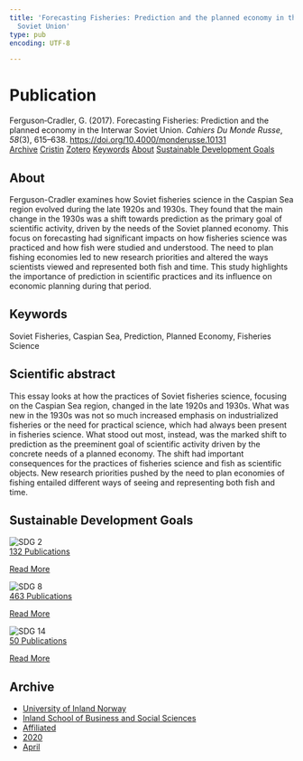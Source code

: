```yaml
---
title: 'Forecasting Fisheries: Prediction and the planned economy in the Interwar
  Soviet Union'
type: pub
encoding: UTF-8

---
```

<h1>Publication</h1>
<article id="csl-bib-container-JZB7B2NZ" class="csl-bib-container">
  <div class="csl-bib-body"> <div class="csl-entry">Ferguson‑Cradler, G. (2017). Forecasting Fisheries: Prediction and the planned economy in the Interwar Soviet Union. <i>Cahiers Du Monde Russe</i>, <i>58</i>(3), 615–638. <a href="https://doi.org/10.4000/monderusse.10131">https://doi.org/10.4000/monderusse.10131</a></div> </div>
  <div class="csl-bib-buttons">
    <a href="#taxonomy-article-JZB7B2NZ" alt="archive" class="csl-bib-button">Archive</a>
    <a href="https://app.cristin.no/results/show.jsf?id=1807165" alt="Cristin" class="csl-bib-button">Cristin</a>
    <a href="http://zotero.org/groups/5881554/items/JZB7B2NZ" alt="Zotero" class="csl-bib-button">Zotero</a>
    <a href="#keywords-article-JZB7B2NZ" alt="keywords" class="csl-bib-button">Keywords</a>
    <a href="#about-article-JZB7B2NZ" alt="about_pub" class="csl-bib-button">About</a>
    <a href="#sdg-article-JZB7B2NZ" alt="sdg" class="csl-bib-button">Sustainable Development Goals</a>
  </div>
  <div id="csl-bib-meta-container-JZB7B2NZ"></div>
</article>
<div id="csl-bib-meta-JZB7B2NZ" class="csl-bib-meta">
  <article id="about-article-JZB7B2NZ" class="about_pub-article">
    <h1>About</h1>
    Ferguson-Cradler examines how Soviet fisheries science in the Caspian Sea region evolved during the late 1920s and 1930s. They found that the main change in the 1930s was a shift towards prediction as the primary goal of scientific activity, driven by the needs of the Soviet planned economy. This focus on forecasting had significant impacts on how fisheries science was practiced and how fish were studied and understood. The need to plan fishing economies led to new research priorities and altered the ways scientists viewed and represented both fish and time. This study highlights the importance of prediction in scientific practices and its influence on economic planning during that period.
  </article>
  <article id="keywords-article-JZB7B2NZ" class="keywords-article">
    <h1>Keywords</h1>
    Soviet Fisheries, Caspian Sea, Prediction, Planned Economy, Fisheries Science
  </article>
  <article id="abstract-article-JZB7B2NZ" class="abstract-article">
    <h1>Scientific abstract</h1>
    This essay looks at how the practices of Soviet fisheries science, focusing on the Caspian Sea region, changed in the late 1920s and 1930s. What was new in the 1930s was not so much increased emphasis on industrialized fisheries or the need for practical science, which had always been present in fisheries science. What stood out most, instead, was the marked shift to prediction as the preeminent goal of scientific activity driven by the concrete needs of a planned economy. The shift had important consequences for the practices of fisheries science and fish as scientific objects. New research priorities pushed by the need to plan economies of fishing entailed different ways of seeing and representing both fish and time.
  </article>
  <article id="sdg-article-JZB7B2NZ" class="sdg-article">
    <h1>Sustainable Development Goals</h1>
    <div class="sdg-container"><div id="sdg2" class="sdg">
        <img src="{{< params subfolder >}}images/sdg/sdg02_en.png" class="image" alt="SDG 2">
        <div class="sdg-overlay">
          <a href="{{< params subfolder >}}en/archive/?sdg=2#archive" class="sdg-publication-count"><span>132</span> Publications</a>
          <p><a href="https://sdgs.un.org/goals/goal2" class="sdg-read-more">Read More</a></p>
        </div>
      </div> <div id="sdg8" class="sdg">
        <img src="{{< params subfolder >}}images/sdg/sdg08_en.png" class="image" alt="SDG 8">
        <div class="sdg-overlay">
          <a href="{{< params subfolder >}}en/archive/?sdg=8#archive" class="sdg-publication-count"><span>463</span> Publications</a>
          <p><a href="https://sdgs.un.org/goals/goal8" class="sdg-read-more">Read More</a></p>
        </div>
      </div> <div id="sdg14" class="sdg">
        <img src="{{< params subfolder >}}images/sdg/sdg14_en.png" class="image" alt="SDG 14">
        <div class="sdg-overlay">
          <a href="{{< params subfolder >}}en/archive/?sdg=14#archive" class="sdg-publication-count"><span>50</span> Publications</a>
          <p><a href="https://sdgs.un.org/goals/goal14" class="sdg-read-more">Read More</a></p>
        </div>
      </div></div>
  </article>
  <article id="taxonomy-article-JZB7B2NZ" class="taxonomy-article">
    <h1>Archive</h1>
    <ul>
      <li><a href="{{< params subfolder >}}en/archive/?key=3DCRN523">University of Inland Norway</a></li>
      <li><a href="{{< params subfolder >}}en/archive/?key=DU8Q9LN9">Inland School of Business and Social Sciences</a></li>
      <li><a href="{{< params subfolder >}}en/archive/?key=9ESJ3S3Z">Affiliated</a></li>
      <li><a href="{{< params subfolder >}}en/archive/?key=ESAQ22H7">2020</a></li>
      <li><a href="{{< params subfolder >}}en/archive/?key=X7FARZ4F">April</a></li>
    </ul>
  </article>
</div>
